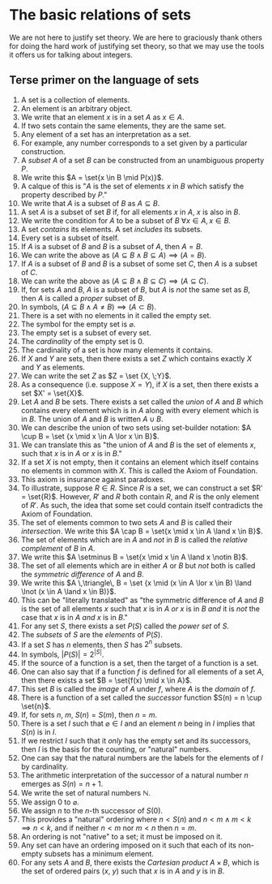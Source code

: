 # The basic relations of sets

We are not here to justify set theory. We are here to graciously thank others for doing the hard work of justifying set theory, so that we may use the tools it offers us for talking about integers.

## Terse primer on the language of sets

1. A set is a collection of elements.
2. An element is an arbitrary object.
3. We write that an element $x$ is in a set $A$ as $x \in A$.
4. If two sets contain the same elements, they are the same set.
5. Any element of a set has an interpretation as a set.
6. For example, any number corresponds to a set given by a particular construction.
7. A *subset* $A$ of a set $B$ can be constructed from an unambiguous property $P$.
8. We write this $A = \set{x \in B \mid P(x)}$.
9. A calque of this is "$A$ is the set of elements $x$ in $B$ which satisfy the property described by $P$."
10. We write that $A$ is a subset of $B$ as $A \subseteq B$.
11. A set $A$ is a subset of set $B$ if, for all elements $x$ in $A$, $x$ is also in $B$.
12. We write the condition for $A$ to be a subset of $B$ $\forall{x} \in A,\, x \in B$.
13. A set *contains* its elements. A set *includes* its subsets.
14. Every set is a subset of itself.
15. If $A$ is a subset of $B$ and $B$ is a subset of $A$, then $A=B$.
16. We can write the above as $(A \subseteq B \land B \subseteq A)\implies (A = B)$.
17. If $A$ is a subset of $B$ and $B$ is a subset of some set $C$, then $A$ is a subset of $C$.
18. We can write the above as $(A \subseteq B \land B \subseteq C)\implies(A \subseteq C)$.
19. If, for sets $A$ and $B$, $A$ is a subset of $B$, but $A$ is *not* the same set as $B$, then $A$ is called a *proper* subset of $B$.
20. In symbols, $(A \subseteq B \land A \neq B)\implies(A \subset B)$.
21. There is a set with no elements in it called the empty set.
22. The symbol for the empty set is $\varnothing$.
23. The empty set is a subset of every set.
24. The *cardinality* of the empty set is 0.
25. The cardinality of a set is how many elements it contains.
26. If $X$ and $Y$ are sets, then there exists a set $Z$ which contains exactly $X$ and $Y$ as elements.
27. We can write the set $Z$ as $Z = \set {X, \;Y}$.
28. As a consequence (i.e. suppose $X=Y$), if $X$ is a set, then there exists a set $X' = \set{X}$.
29. Let $A$ and $B$ be sets. There exists a set called the *union* of $A$ and $B$ which contains every element which is in $A$ along with every element which is in $B$. The union of $A$ and $B$ is written $A \cup B$. 
30. We can describe the union of two sets using set-builder notation: $A \cup B = \set {x \mid x \in A \lor x \in B}$.
31. We can translate this as "the union of $A$ and $B$ is the set of elements $x$, such that $x$ is in $A$ or $x$ is in $B$."
32. If a set $X$ is not empty, then it contains an element which itself contains no elements in common with $X$. This is called the Axiom of Foundation.
33. This axiom is insurance against paradoxes.
34. To illustrate, suppose $R \in R$. Since $R$ is a set, we can construct a set $R' = \set{R}$. However, $R'$ and $R$ both contain $R$, and $R$ is the only element of $R'$. As such, the idea that some set could contain itself contradicts the Axiom of Foundation.
35. The set of elements common to two sets $A$ and $B$ is called their *intersection*. We write this $A \cap B = \set{x \mid x \in A \land x \in B}$.
36. The set of elements which are in $A$ and *not* in $B$ is called the *relative complement* of $B$ in $A$.
37. We write this $A \setminus B = \set{x \mid x \in A \land x \notin B}$.
38. The set of all elements which are in either $A$ or $B$ but *not* both is called the *symmetric difference* of $A$ and $B$.
39. We write this $A \,\triangle\, B = \set {x \mid (x \in A \lor x \in B) \land \lnot (x \in A \land x \in B)}$.
40. This can be "literally translated" as "the symmetric difference of $A$ and $B$ is the set of all elements $x$ such that $x$ is in $A$ *or* $x$ is in $B$ *and* it is *not* the case that $x$ is in $A$  *and* $x$ is in $B$."
41. For any set $S$, there exists a set $P(S)$ called the *power set* of $S$.
42. The *subsets* of $S$ are the *elements* of $P(S)$.
43. If a set $S$ has $n$ elements, then $S$ has $2^n$ subsets.
44. In symbols, $|P(S)| = 2^{|S|}$.
45. If the source of a function is a set, then the target of a function is a set.
46. One can also say that if a function $f$ is defined for all elements of a set $A$, then there exists a set $B = \set{f(x) \mid x \in A}$.
47. This set $B$ is called the *image* of $A$ under $f$, where $A$ is the *domain* of $f$.
48. There is a function of a set called the *successor* function $S(n) = n \cup \set{n}$.
49. If, for sets $n$, $m$, $S(n) = S(m)$, then $n = m$.
50. There is a set $I$ such that $\varnothing \in I$ and an element $n$ being in $I$ implies that $S(n)$ is in $I$.
51. If we restrict $I$ such that it *only* has the empty set and its successors, then $I$ is the basis for the counting, or "natural" numbers.
52. One can say that the natural numbers are the labels for the elements of $I$ by cardinality.
53. The arithmetic interpretation of the successor of a natural number $n$ emerges as $S(n) = n + 1$.
54. We write the set of natural numbers $\mathbb{N}$.
55. We assign $0$ to $\varnothing$.
56. We assign $n$ to the $n$-th successor of $S(0)$.
57. This provides a "natural" ordering where $n < S(n)$ and $n < m \land m < k \implies n < k$, and if neither $n < m$ nor $m < n$ then $n = m$.
58. An ordering is not "native" to a set; it must be imposed on it.
59. Any set can have an ordering imposed on it such that each of its non-empty subsets has a minimum element.
60. For any sets $A$ and $B$, there exists the *Cartesian product* $A \times B$, which is the set of ordered pairs $(x,\: y)$ such that $x$ is in $A$ and $y$ is in $B$.
